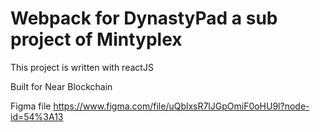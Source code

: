 # Webpack for DynastyPad a sub project of Mintyplex

This project is written with reactJS

Built for Near Blockchain

Figma file
https://www.figma.com/file/uQblxsR7lJGpOmiF0oHU9l?node-id=54%3A13
